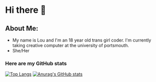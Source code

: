  # Hi there 👋
 ## About Me:
- My name is Lou and I'm an 18 year old trans girl coder. I'm currently taking creative computer at the university of portsmouth.
- She/Her
### Here are my GitHub stats

[![Top Langs](https://github-readme-stats.vercel.app/api/top-langs/?username=LouCodingStuff&langs_count=8)](https://github.com/anuraghazra/github-readme-stats)
[![Anurag's GitHub stats](https://github-readme-stats.vercel.app/api?username=LouCodingStuff)](https://github.com/anuraghazra/github-readme-stats)
